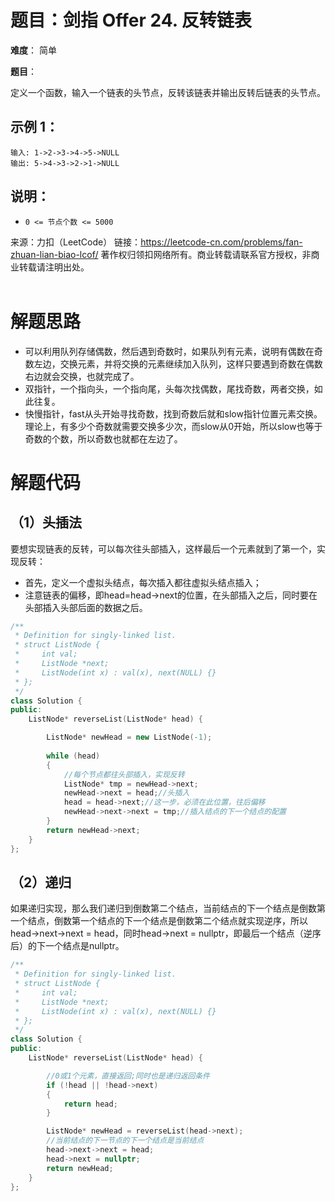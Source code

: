 # 题目：剑指 Offer 24. 反转链表
**难度**： 简单

**题目**：

定义一个函数，输入一个链表的头节点，反转该链表并输出反转后链表的头节点。



## 示例 1：

```
输入: 1->2->3->4->5->NULL
输出: 5->4->3->2->1->NULL
```





## 说明：

- `0 <= 节点个数 <= 5000`

  



来源：力扣（LeetCode）
链接：https://leetcode-cn.com/problems/fan-zhuan-lian-biao-lcof/
著作权归领扣网络所有。商业转载请联系官方授权，非商业转载请注明出处。
<br>
<br>

# 解题思路

- 可以利用队列存储偶数，然后遇到奇数时，如果队列有元素，说明有偶数在奇数左边，交换元素，并将交换的元素继续加入队列，这样只要遇到奇数在偶数右边就会交换，也就完成了。
- 双指针，一个指向头，一个指向尾，头每次找偶数，尾找奇数，两者交换，如此往复。
- 快慢指针，fast从头开始寻找奇数，找到奇数后就和slow指针位置元素交换。理论上，有多少个奇数就需要交换多少次，而slow从0开始，所以slow也等于奇数的个数，所以奇数也就都在左边了。

# 解题代码

## （1）头插法

要想实现链表的反转，可以每次往头部插入，这样最后一个元素就到了第一个，实现反转：

- 首先，定义一个虚拟头结点，每次插入都往虚拟头结点插入；
- 注意链表的偏移，即head=head->next的位置，在头部插入之后，同时要在头部插入头部后面的数据之后。


```cpp
/**
 * Definition for singly-linked list.
 * struct ListNode {
 *     int val;
 *     ListNode *next;
 *     ListNode(int x) : val(x), next(NULL) {}
 * };
 */
class Solution {
public:
    ListNode* reverseList(ListNode* head) {

        ListNode* newHead = new ListNode(-1);
        
        while (head)
        {
            //每个节点都往头部插入，实现反转
            ListNode* tmp = newHead->next;
            newHead->next = head;//头插入
            head = head->next;//这一步，必须在此位置，往后偏移
            newHead->next->next = tmp;//插入结点的下一个结点的配置
        }
        return newHead->next;
    }
};
```

## （2）递归

如果递归实现，那么我们递归到倒数第二个结点，当前结点的下一个结点是倒数第一个结点，倒数第一个结点的下一个结点是倒数第二个结点就实现逆序，所以head->next->next = head，同时head->next = nullptr，即最后一个结点（逆序后）的下一个结点是nullptr。

```cpp
/**
 * Definition for singly-linked list.
 * struct ListNode {
 *     int val;
 *     ListNode *next;
 *     ListNode(int x) : val(x), next(NULL) {}
 * };
 */
class Solution {
public:
    ListNode* reverseList(ListNode* head) {

        //0或1个元素，直接返回;同时也是递归返回条件
        if (!head || !head->next)
        {
            return head;
        }

        ListNode* newHead = reverseList(head->next);
        //当前结点的下一节点的下一个结点是当前结点
        head->next->next = head;
        head->next = nullptr;
        return newHead;
    }
};
```
